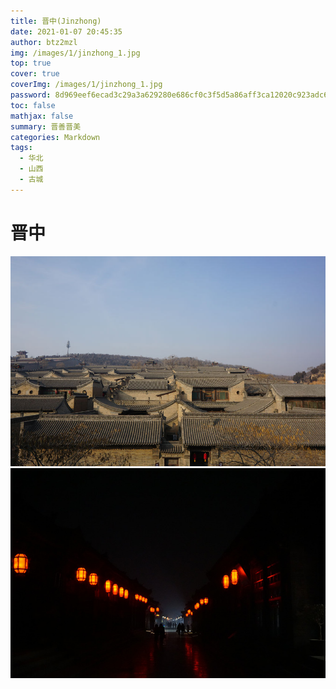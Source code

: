 ```yaml
---
title: 晋中(Jinzhong)
date: 2021-01-07 20:45:35
author: btz2mzl
img: /images/1/jinzhong_1.jpg
top: true
cover: true
coverImg: /images/1/jinzhong_1.jpg
password: 8d969eef6ecad3c29a3a629280e686cf0c3f5d5a86aff3ca12020c923adc6c92
toc: false
mathjax: false
summary: 晋善晋美
categories: Markdown
tags:
  - 华北
  - 山西
  - 古城
---
```

# 晋中
![夕阳下的王家大院更显朴实的气质](/images/1/jinzhong_1.jpg)
![朦胧的夜色褪去了平遥的喧嚣与杂乱，让古城回归简朴](/images/1/jinzhong_2.jpg)